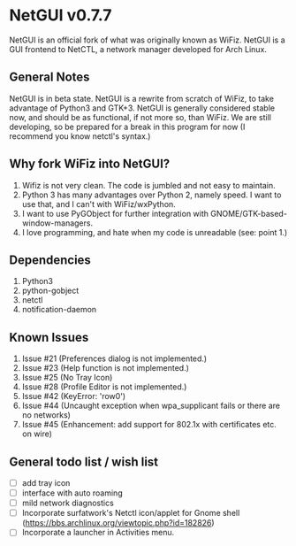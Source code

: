 # NetGUI v0.7.7

NetGUI is an official fork of what was originally known as WiFiz. NetGUI is a GUI frontend to NetCTL, a network manager developed for Arch Linux.

## General Notes
NetGUI is in beta state. NetGUI is a rewrite from scratch of WiFiz, to take advantage of Python3 and GTK+3. NetGUI is generally considered stable now, and should be as functional, if not more so, than WiFiz. We are still developing, so be prepared for a break in this program for now (I recommend you know netctl's syntax.)

## Why fork WiFiz into NetGUI?
1. Wifiz is not very clean. The code is jumbled and not easy to maintain.
2. Python 3 has many advantages over Python 2, namely speed. I want to use that, and I can't with WiFiz/wxPython.
3. I want to use PyGObject for further integration with GNOME/GTK-based-window-managers.
4. I love programming, and hate when my code is unreadable (see: point 1.)

## Dependencies
1. Python3
2. python-gobject
3. netctl
4. notification-daemon

## Known Issues
1. Issue #21 (Preferences dialog is not implemented.)
2. Issue #23 (Help function is not implemented.)
3. Issue #25 (No Tray Icon)
4. Issue #28 (Profile Editor is not implemented.)
5. Issue #42 (KeyError: 'row0')
6. Issue #44 (Uncaught exception when wpa_supplicant fails or there are no networks)
7. Issue #45 (Enhancement: add support for 802.1x with certificates etc. on wire)

## General todo list / wish list

- [ ] add tray icon
- [ ] interface with auto roaming
- [ ] mild network diagnostics
- [ ] Incorporate surfatwork's Netctl icon/applet for Gnome shell (https://bbs.archlinux.org/viewtopic.php?id=182826)
- [ ] Incorporate a launcher in Activities menu.
